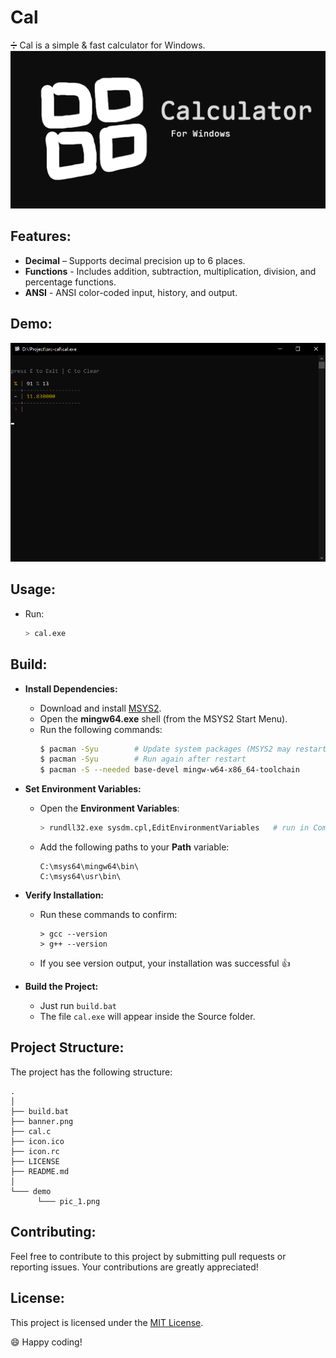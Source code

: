 # Cal

➗ Cal is a simple & fast calculator for Windows.
![logo](banner.png)

## Features:
- **Decimal** – Supports decimal precision up to 6 places.
- **Functions** - Includes addition, subtraction, multiplication, division, and percentage functions.
- **ANSI** - ANSI color-coded input, history, and output.

## Demo:
![pic1](demo/pic_1.png)

## Usage:
- Run:
    ```sh
    > cal.exe
    ```

## Build:
- **Install Dependencies:**
    - Download and install [MSYS2](https://www.msys2.org/).
    - Open the **mingw64.exe** shell (from the MSYS2 Start Menu).
    - Run the following commands:
        ```sh
        $ pacman -Syu        # Update system packages (MSYS2 may restart)
        $ pacman -Syu        # Run again after restart
        $ pacman -S --needed base-devel mingw-w64-x86_64-toolchain
        ```

- **Set Environment Variables:**
    - Open the **Environment Variables**:
        ```sh
        > rundll32.exe sysdm.cpl,EditEnvironmentVariables   # run in Command Prompt
        ```
    - Add the following paths to your **Path** variable:
        ```
        C:\msys64\mingw64\bin\
        C:\msys64\usr\bin\
        ```

- **Verify Installation:**
    - Run these commands to confirm:
        ```
        > gcc --version
        > g++ --version
        ```
    - If you see version output, your installation was successful 👍

- **Build the Project:**
    - Just run `build.bat`
    - The file `cal.exe` will appear inside the Source folder.

## Project Structure:
The project has the following structure:

```
.
│
├── build.bat
├── banner.png
├── cal.c
├── icon.ico
├── icon.rc
├── LICENSE
├── README.md
│
└─── demo
      └─── pic_1.png
```

## Contributing:
Feel free to contribute to this project by submitting pull requests or reporting issues. Your contributions are greatly appreciated!

## License:
This project is licensed under the [MIT License](LICENSE).

😄 Happy coding!
